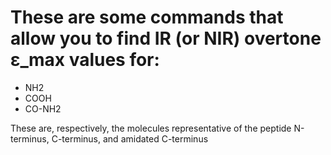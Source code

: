 # These are some commands that allow you to find IR (or NIR) overtone ε_max values for:

* NH2
* COOH
* CO-NH2

These are, respectively, the molecules representative of the peptide N-terminus, C-terminus, and amidated C-terminus 